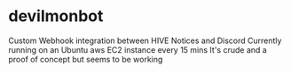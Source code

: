 # devilmonbot
Custom Webhook integration between HIVE Notices and Discord
Currently running on an Ubuntu aws EC2 instance every 15 mins
It's crude and a proof of concept but seems to be working
